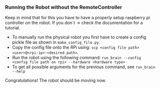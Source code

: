 ### Running the Robot without the RemoteController
Keep in mind that for this you have to have a properly setup raspberry pi controller on the robot. If you don`t -> check the documentation for a tutorial.

* To manually run the physical robot you first have to create a config pickle file as shown in `make_config_file.py`.
* Copy the config file onto the RPi using: `scp <config file path> <user>@<rpi-ip>:<desired path>`.
* Run the robot using the following command: `run_brain --config <config file path on rpi> --hardware <hardware type>`
* To get all possible arguments for the previous command, see `run_brain --help`

Congratulations! The robot should be moving now.
